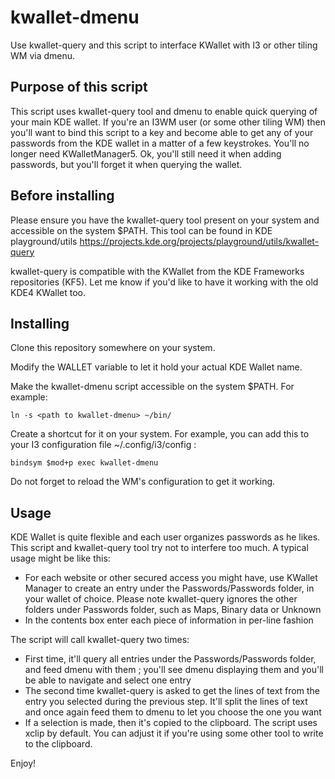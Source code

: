 # kwallet-dmenu
Use kwallet-query and this script to interface KWallet with I3 or other tiling WM via dmenu.

## Purpose of this script
This script uses kwallet-query tool and dmenu to enable quick querying of your
main KDE wallet. If you're an I3WM user (or some other tiling WM) then you'll
want to bind this script to a key and become able to get any of your passwords
from the KDE wallet in a matter of a few keystrokes. You'll no longer need
KWalletManager5. Ok, you'll still need it when adding passwords, but you'll
forget it when querying the wallet.

## Before installing
Please ensure you have the kwallet-query tool present on your system and
accessible on the system $PATH. This tool can be found in KDE playground/utils
https://projects.kde.org/projects/playground/utils/kwallet-query

kwallet-query is compatible with the KWallet from the KDE Frameworks
repositories (KF5). Let me know if you'd like to have it working with the old
KDE4 KWallet too.

## Installing
Clone this repository somewhere on your system.

Modify the WALLET variable to let it hold your actual KDE Wallet name.

Make the kwallet-dmenu script accessible on the system $PATH. For example:

    ln -s <path to kwallet-dmenu> ~/bin/

Create a shortcut for it on your system. For example, you can add this to your
I3 configuration file ~/.config/i3/config :

    bindsym $mod+p exec kwallet-dmenu

Do not forget to reload the WM's configuration to get it working.

## Usage
KDE Wallet is quite flexible and each user organizes passwords as he likes.
This script and kwallet-query tool try not to interfere too much. A typical
usage might be like this:

* For each website or other secured access you might have, use KWallet Manager
  to create an entry under the Passwords/Passwords folder, in your wallet of
  choice. Please note kwallet-query ignores the other folders under Passwords
  folder, such as Maps, Binary data or Unknown
* In the contents box enter each piece of information in per-line fashion

The script will call kwallet-query two times:

* First time, it'll query all entries under the Passwords/Passwords folder,
  and feed dmenu with them ; you'll see dmenu displaying them and you'll be
  able to navigate and select one entry
* The second time kwallet-query is asked to get the lines of text from the
  entry you selected during the previous step. It'll split the lines of text
  and once again feed them to dmenu to let you choose the one you want
* If a selection is made, then it's copied to the clipboard. The script uses
  xclip by default. You can adjust it if you're using some other tool to write
  to the clipboard.

Enjoy!

